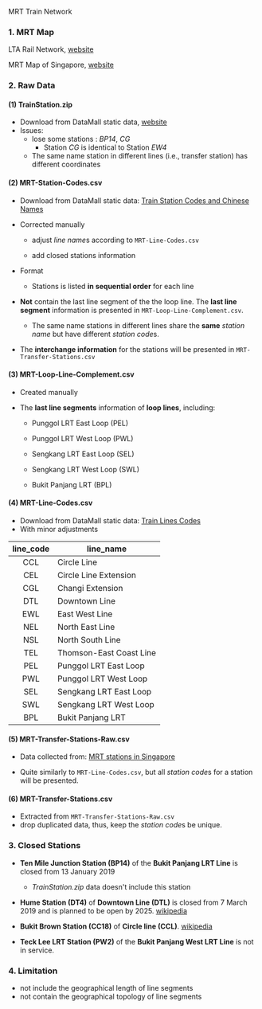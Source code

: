 MRT Train Network

### 1. MRT Map

LTA Rail Network, [website](https://www.lta.gov.sg/content/ltagov/en/getting_around/public_transport/rail_network.html)

MRT Map of Singapore, [website](https://mrtmapsingapore.com/)

### 2. Raw Data

#### (1) TrainStation.zip

- Download from DataMall static data, [website](https://datamall.lta.gov.sg/content/dam/datamall/datasets/Geospatial/TrainStation.zip)
- Issues:
  - lose some stations : *BP14*, *CG*
    - Station *CG* is identical to Station *EW4*
  - The same name station in different lines (i.e., transfer station) has different coordinates

#### (2) MRT-Station-Codes.csv

- Download from DataMall static data: [Train Station Codes and Chinese Names](https://datamall.lta.gov.sg/content/dam/datamall/datasets/PublicTransportRelated/Train_Station_Codes_and_Chinese_Names.zip)

- Corrected manually

  - adjust *line name*s according to `MRT-Line-Codes.csv`

  - add closed stations information

- Format

  - Stations is listed **in sequential order** for each line

- **Not** contain the last line segment of the the loop line. The **last line segment** information is presented in `MRT-Loop-Line-Complement.csv`.
  - The same name stations in different lines share the **same** *station name* but have different *station code*s.
  
- The **interchange information** for the stations will be presented in `MRT-Transfer-Stations.csv`

#### (3) MRT-Loop-Line-Complement.csv

- Created manually

- The **last line segments** information of **loop lines**, including:

    - Punggol LRT East Loop (PEL)

    - Punggol LRT West Loop (PWL)

    - Sengkang LRT East Loop (SEL) 

    - Sengkang LRT West Loop (SWL)

    - Bukit Panjang LRT (BPL)

#### (4) MRT-Line-Codes.csv

- Download from DataMall static data: [Train Lines Codes](https://datamall.lta.gov.sg/content/dam/datamall/datasets/PublicTransportRelated/Train%20Line%20Codes.zip)
- With minor adjustments

| line_code | line_name               |
| :-------: | ----------------------- |
|    CCL    | Circle Line             |
|    CEL    | Circle Line Extension   |
|    CGL    | Changi Extension        |
|    DTL    | Downtown Line           |
|    EWL    | East West Line          |
|    NEL    | North East Line         |
|    NSL    | North South Line        |
|    TEL    | Thomson-East Coast Line |
|    PEL    | Punggol LRT East Loop   |
|    PWL    | Punggol LRT West Loop   |
|    SEL    | Sengkang LRT East Loop  |
|    SWL    | Sengkang LRT West Loop  |
|    BPL    | Bukit Panjang LRT       |

#### (5) MRT-Transfer-Stations-Raw.csv

- Data collected from: [MRT stations in Singapore](https://mrtmapsingapore.com/mrt-stations-singapore/)

- Quite similarly to `MRT-Line-Codes.csv`, but all *station code*s for a station will be presented. 

#### (6) MRT-Transfer-Stations.csv

- Extracted from `MRT-Transfer-Stations-Raw.csv`
- drop duplicated data, thus, keep the *station code*s be unique.

### 3. Closed Stations

- **Ten Mile Junction Station (BP14)** of the **Bukit Panjang LRT Line** is closed from 13 January 2019
  
  - *TrainStation.zip* data doesn't include this station
  
- **Hume Station (DT4)** of **Downtown Line (DTL)** is closed from 7 March 2019 and is planned to be open by 2025. [wikipedia](https://en.wikipedia.org/wiki/Hume_MRT_station)

- **Bukit Brown Station (CC18)** of **Circle line (CCL)**. [wikipedia](https://en.wikipedia.org/wiki/Bukit_Brown_MRT_station)

- **Teck Lee LRT Station (PW2)** of the **Bukit Panjang West LRT Line** is not in service.

### 4. Limitation

- not include the geographical length of line segments
- not contain the geographical topology of line segments

